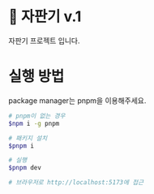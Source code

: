 # 🧃 자판기 v.1

자판기 프로젝트 입니다.

# 실행 방법

package manager는 pnpm을 이용해주세요.

```bash
# pnpm이 없는 경우
$npm i -g pnpm

# 패키지 설치
$pnpm i

# 실행
$pnpm dev

# 브라우저로 http://localhost:5173에 접근
```
